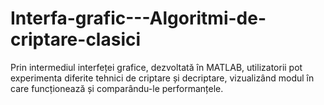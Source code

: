 # Interfa-grafic---Algoritmi-de-criptare-clasici
Prin intermediul interfeței grafice, dezvoltată în MATLAB, utilizatorii pot experimenta diferite tehnici de criptare și decriptare, vizualizând modul în care funcționează și comparându-le performanțele.
